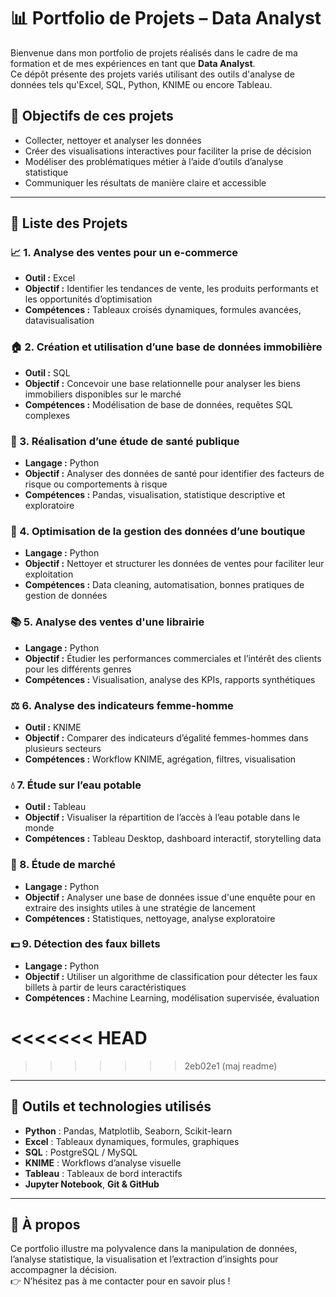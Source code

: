 # 📊 Portfolio de Projets – Data Analyst

Bienvenue dans mon portfolio de projets réalisés dans le cadre de ma formation et de mes expériences en tant que **Data Analyst**.  
Ce dépôt présente des projets variés utilisant des outils d'analyse de données tels qu'Excel, SQL, Python, KNIME ou encore Tableau.

## 🧠 Objectifs de ces projets

- Collecter, nettoyer et analyser les données
- Créer des visualisations interactives pour faciliter la prise de décision
- Modéliser des problématiques métier à l’aide d’outils d’analyse statistique
- Communiquer les résultats de manière claire et accessible

---

## 📁 Liste des Projets

### 📈 1. Analyse des ventes pour un e-commerce
- **Outil :** Excel  
- **Objectif :** Identifier les tendances de vente, les produits performants et les opportunités d’optimisation  
- **Compétences :** Tableaux croisés dynamiques, formules avancées, datavisualisation

### 🏠 2. Création et utilisation d’une base de données immobilière
- **Outil :** SQL  
- **Objectif :** Concevoir une base relationnelle pour analyser les biens immobiliers disponibles sur le marché  
- **Compétences :** Modélisation de base de données, requêtes SQL complexes

### 🏥 3. Réalisation d’une étude de santé publique
- **Langage :** Python  
- **Objectif :** Analyser des données de santé pour identifier des facteurs de risque ou comportements à risque  
- **Compétences :** Pandas, visualisation, statistique descriptive et exploratoire

### 🛒 4. Optimisation de la gestion des données d’une boutique
- **Langage :** Python  
- **Objectif :** Nettoyer et structurer les données de ventes pour faciliter leur exploitation  
- **Compétences :** Data cleaning, automatisation, bonnes pratiques de gestion de données

### 📚 5. Analyse des ventes d'une librairie
- **Langage :** Python  
- **Objectif :** Étudier les performances commerciales et l’intérêt des clients pour les différents genres  
- **Compétences :** Visualisation, analyse des KPIs, rapports synthétiques

### ⚖️ 6. Analyse des indicateurs femme-homme
- **Outil :** KNIME  
- **Objectif :** Comparer des indicateurs d’égalité femmes-hommes dans plusieurs secteurs  
- **Compétences :** Workflow KNIME, agrégation, filtres, visualisation

### 💧 7. Étude sur l’eau potable
- **Outil :** Tableau  
- **Objectif :** Visualiser la répartition de l’accès à l’eau potable dans le monde  
- **Compétences :** Tableau Desktop, dashboard interactif, storytelling data

### 🧪 8. Étude de marché
- **Langage :** Python  
- **Objectif :** Analyser une base de données issue d'une enquête pour en extraire des insights utiles à une stratégie de lancement  
- **Compétences :** Statistiques, nettoyage, analyse exploratoire

### 💵 9. Détection des faux billets
- **Langage :** Python  
- **Objectif :** Utiliser un algorithme de classification pour détecter les faux billets à partir de leurs caractéristiques  
- **Compétences :** Machine Learning, modélisation supervisée, évaluation

<<<<<<< HEAD
=======

>>>>>>> 2eb02e1 (maj readme)

---

## 🚀 Outils et technologies utilisés

- **Python** : Pandas, Matplotlib, Seaborn, Scikit-learn  
- **Excel** : Tableaux dynamiques, formules, graphiques  
- **SQL** : PostgreSQL / MySQL  
- **KNIME** : Workflows d’analyse visuelle  
- **Tableau** : Tableaux de bord interactifs  
- **Jupyter Notebook**, **Git & GitHub**

---

## 📌 À propos

Ce portfolio illustre ma polyvalence dans la manipulation de données, l’analyse statistique, la visualisation et l’extraction d’insights pour accompagner la décision.  
👉 N’hésitez pas à me contacter pour en savoir plus !

